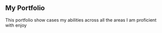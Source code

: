 ## My Portfolio

This portfolio show cases my abilities across all the areas I am proficient with enjoy
